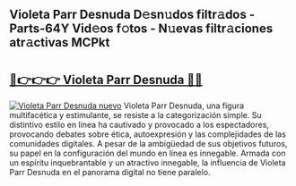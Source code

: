 ## Violeta Parr Desnuda D𝚎sn𝚞dos filtr𝚊dos - Parts-64Y Vid𝚎os f𝚘tos - N𝚞evas filtr𝚊ciones atr𝚊ctivas MCPkt

# <h2><a href="http://mbc1ba.tromn.icu/?c=Violeta+Parr+Desnuda">🔗👉👉👉 Violeta Parr Desnuda 🔗🔗</a></h2>

[![Violeta Parr Desnuda nuevo](https://i.imgur.com/pEAQMta.gif)](http://mbc1ba.tromn.icu/?c=Violeta+Parr+Desnuda)
Violeta Parr Desnuda, una figura multifacética y estimulante, se resiste a la categorización simple. Su distintivo estilo en línea ha cautivado y provocado a los espectadores, provocando debates sobre ética, autoexpresión y las complejidades de las comunidades digitales. A pesar de la ambigüedad de sus objetivos futuros, su papel en la configuración del mundo en línea es innegable. Armada con un espíritu inquebrantable y un atractivo innegable, la influencia de Violeta Parr Desnuda en el panorama digital no tiene paralelo.
